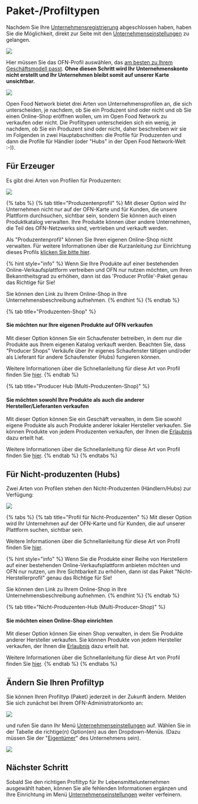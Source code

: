 # Paket-/Profiltypen

Nachdem Sie Ihre [Unternehmensregistrierung](../register-and-create-your-profile.md) abgeschlossen haben, haben Sie die Möglichkeit, direkt zur Seite mit den [Unternehmenseinstellungen](enterprise-settings.md) zu gelangen.

![](../../.gitbook/assets/newregister.jpg)

Hier müssen Sie das OFN-Profil auswählen, das [am besten zu Ihrem Geschäftsmodell passt](../../your-quick-start-on-ofn-given-who-you-are.md). **Ohne diesen Schritt wird Ihr Unternehmenskonto nicht erstellt und Ihr Unternehmen bleibt somit auf unserer Karte unsichtbar.**

![](../../.gitbook/assets/newchoose.jpg)

Open Food Network bietet drei Arten von Unternehmensprofilen an, die sich unterscheiden, je nachdem, ob Sie ein Produzent sind oder nicht und ob Sie einen Online-Shop eröffnen wollen, um im Open Food Network zu verkaufen oder nicht. Die Profiltypen unterscheiden sich ein wenig, je nachdem, ob Sie ein Produzent sind oder nicht, daher beschreiben wir sie im Folgenden in zwei Hauptabschnitten: die Profile für Produzenten und dann die Profile für Händler (oder "Hubs" in der Open Food Network-Welt :-)).

## Für Erzeuger

Es gibt drei Arten von Profilen für Produzenten:

![](../../.gitbook/assets/prod\_choosenew.jpg)

{% tabs %}
{% tab title="Produzentenprofil" %}
Mit dieser Option wird Ihr Unternehmen nicht nur auf der OFN-Karte und für Kunden, die unsere Plattform durchsuchen, sichtbar sein, sondern Sie können auch einen Produktkatalog verwalten. Ihre Produkte können über andere Unternehmen, die Teil des OFN-Netzwerks sind, vertrieben und verkauft werden.

Als "Produzentenprofil" können Sie Ihren eigenen Online-Shop nicht verwalten. Für weitere Informationen über die Kurzanleitung zur Einrichtung dieses Profils [klicken Sie bitte hier](../../quick-start-guides/).

{% hint style="info" %}
Wenn Sie Ihre Produkte auf einer bestehenden Online-Verkaufsplattform vertreiben und OFN nur nutzen möchten, um Ihren Bekanntheitsgrad zu erhöhen, dann ist das 'Producer Profile'-Paket genau das Richtige für Sie!

Sie können den Link zu Ihrem Online-Shop in Ihre Unternehmensbeschreibung aufnehmen.
{% endhint %}
{% endtab %}

{% tab title="Produzenten-Shop" %}
#### Sie möchten nur Ihre eigenen Produkte auf OFN verkaufen

Mit dieser Option können Sie ein Schaufenster betreiben, in dem nur die Produkte aus Ihrem eigenen Katalog verkauft werden. Beachten Sie, dass "Producer Shops" Verkäufe über ihr eigenes Schaufenster tätigen und/oder als Lieferant für andere Schaufenster (Hubs) fungieren können.

Weitere Informationen über die Schnellanleitung für diese Art von Profil finden Sie [hier](../../quick-start-guides/).
{% endtab %}

{% tab title="Producer Hub (Multi-Produzenten-Shop)" %}
#### Sie möchten sowohl Ihre Produkte als auch die anderer Hersteller/Lieferanten verkaufen

Mit dieser Option können Sie ein Geschäft verwalten, in dem Sie sowohl eigene Produkte als auch Produkte anderer lokaler Hersteller verkaufen. Sie können Produkte von jedem Produzenten verkaufen, der Ihnen die [Erlaubnis](create-or-connect-with-your-supplying-producers.md) dazu erteilt hat.

Weitere Informationen über die Schnellanleitung für diese Art von Profil finden Sie [hier](../../quick-start-guides/).
{% endtab %}
{% endtabs %}

## Für Nicht-produzenten (Hubs)

Zwei Arten von Profilen stehen den Nicht-Produzenten (Händlern/Hubs) zur Verfügung:

![](../../.gitbook/assets/nonprod\_new.jpg)

{% tabs %}
{% tab title="Profil für Nicht-Produzenten" %}
Mit dieser Option wird Ihr Unternehmen auf der OFN-Karte und für Kunden, die auf unserer Plattform suchen, sichtbar sein.

Weitere Informationen über die Schnellanleitung für diese Art von Profil finden Sie [hier](../../quick-start-guides/).

{% hint style="info" %}
Wenn Sie die Produkte einer Reihe von Herstellern auf einer bestehenden Online-Verkaufsplattform anbieten möchten und OFN nur nutzen, um Ihre Sichtbarkeit zu erhöhen, dann ist das Paket "Nicht-Herstellerprofil" genau das Richtige für Sie!

Sie können den Link zu Ihrem Online-Shop in Ihre Unternehmensbeschreibung aufnehmen.
{% endhint %}
{% endtab %}

{% tab title="Nicht-Produzenten-Hub (Multi-Producer-Shop)" %}
#### Sie möchten einen Online-Shop einrichten

Mit dieser Option können Sie einen Shop verwalten, in dem Sie Produkte anderer Hersteller verkaufen. Sie können Produkte von jedem Hersteller verkaufen, der Ihnen die [Erlaubnis](create-or-connect-with-your-supplying-producers.md) dazu erteilt hat.

Weitere Informationen über die Schnellanleitung für diese Art von Profil finden Sie [hier](../../quick-start-guides/multi-producers-shop-hub-quick-setup-guide.md).
{% endtab %}
{% endtabs %}

## Ändern Sie Ihren Profiltyp

Sie können Ihren Profiltyp (Paket) jederzeit in der Zukunft ändern. Melden Sie sich zunächst bei Ihrem OFN-Administratorkonto an:

![](<../../.gitbook/assets/access1 (2) (2) (1).jpg>)

und rufen Sie dann Ihr Menü [Unternehmenseinstellungen](enterprise-settings.md) auf. Wählen Sie in der Tabelle die richtige(n) Option(en) aus den Dropdown-Menüs. (Dazu müssen Sie der "[Eigentümer](enterprise-settings.md#benutzer)" des Unternehmens sein).

![](../../.gitbook/assets/enterprisetable.jpg)

## Nächster Schritt

Sobald Sie den richtigen Profiltyp für Ihr Lebensmittelunternehmen ausgewählt haben, können Sie alle fehlenden Informationen ergänzen und Ihre Einrichtung im Menü [Unternehmenseinstellungen](enterprise-settings.md) weiter verfeinern.
